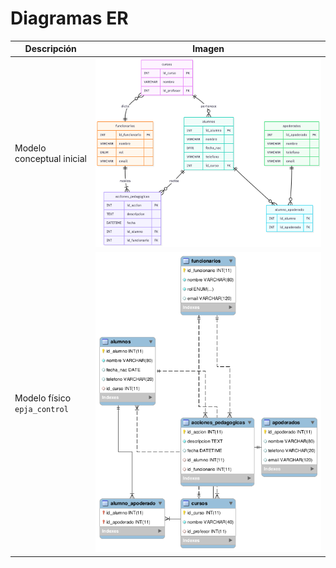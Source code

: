 
# Diagramas ER

| Descripción | Imagen |
|-------------|--------|
| Modelo conceptual inicial | ![](diagrama_inicial_db.png) |
| Modelo físico `epja_control` | ![](epja_control_db.png) |


